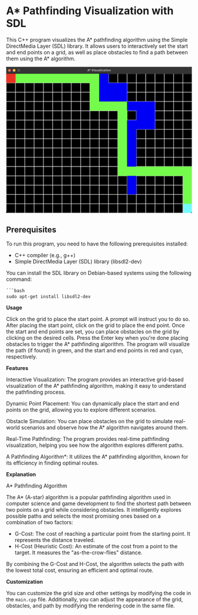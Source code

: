 # A* Pathfinding Visualization with SDL

This C++ program visualizes the A* pathfinding algorithm using the Simple DirectMedia Layer (SDL) library. It allows users to interactively set the start and end points on a grid, as well as place obstacles to find a path between them using the A* algorithm.

![A* Pathfinding Visualization](A*.png)

## Prerequisites

To run this program, you need to have the following prerequisites installed:

- C++ compiler (e.g., g++)
- Simple DirectMedia Layer (SDL) library (libsdl2-dev)

You can install the SDL library on Debian-based systems using the following command:

    ```bash
    sudo apt-get install libsdl2-dev

**Usage**

Click on the grid to place the start point. A prompt will instruct you to do so.
After placing the start point, click on the grid to place the end point.
Once the start and end points are set, you can place obstacles on the grid by clicking on the desired cells.
Press the Enter key when you're done placing obstacles to trigger the A* pathfinding algorithm.
The program will visualize the path (if found) in green, and the start and end points in red and cyan, respectively.

**Features**

Interactive Visualization: The program provides an interactive grid-based visualization of the A* pathfinding algorithm, making it easy to understand the pathfinding process.

Dynamic Point Placement: You can dynamically place the start and end points on the grid, allowing you to explore different scenarios.

Obstacle Simulation: You can place obstacles on the grid to simulate real-world scenarios and observe how the A* algorithm navigates around them.

Real-Time Pathfinding: The program provides real-time pathfinding visualization, helping you see how the algorithm explores different paths.

A Pathfinding Algorithm*: It utilizes the A* pathfinding algorithm, known for its efficiency in finding optimal routes.

**Explanation**

A* Pathfinding Algorithm

The A* (A-star) algorithm is a popular pathfinding algorithm used in computer science and game development to find the shortest path between two points on a grid while considering obstacles. It intelligently explores possible paths and selects the most promising ones based on a combination of two factors:
- G-Cost: The cost of reaching a particular point from the starting point. It represents the distance traveled.
- H-Cost (Heuristic Cost): An estimate of the cost from a point to the target. It measures the "as-the-crow-flies" distance.

By combining the G-Cost and H-Cost, the algorithm selects the path with the lowest total cost, ensuring an efficient and optimal route.


**Customization**

You can customize the grid size and other settings by modifying the code in the `main.cpp` file. Additionally, you can adjust the appearance of the grid, obstacles, and path by modifying the rendering code in the same file.

